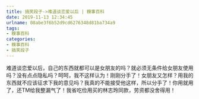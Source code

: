 ```yaml
---
title: 搞笑段子->难道谈恋爱以后 | 糗事百科
date: 2019-11-13 12:34:45
urlname: 08abe3f6b52d9cd6276348d81ba734a9
tags: 
- 糗事百科
categories:
- 糗事百科
- 搞笑段子
---
```

难道谈恋爱以后，自己的东西就都可以是女朋友的吗？就必须无条件给女朋友使用吗？没有点点隐私吗？呵呵，我不这样认为！刚刚分手了！女朋友又怎样？用我的东西就不应该征求下我的意见吗？我真的不能接受他这样，所以分手了！你用就用了，还TM给我整漏气了！我省吃俭用买的林志玲同款，劳资都没舍得用！



